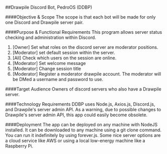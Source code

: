 ##Drawpile Discord Bot, PedroOS (DDBP)

####Objective & Scope
The scope is that each bot will be made for only one Discord and Drawpile server pair. 

####Purpose & Functional Requirements
This program allows server status checking and administration within Discord.
1. [Owner] Set what roles on the discord server are moderator positions.
2. [Moderator] set default session within the server. 
3. [All] Check which users on the session are online.
4. [Moderator] Set welcome message
5. [Moderator] Change session title
6. [Moderator] Register a moderator drawpile account. The moderator will be DMed a username and password to use. 



####Target Audience
Owners of discord servers who also have a Drawpile server.

####Technology Requirements
DDBP uses Node.js, Axios.js, Discord.js, and Drawpile's server admin API. As a warning, due to possible changes to Drawpile's server admin API, this app could easily become obsolete.   

####Deployment
The app can be deployed on any machine with NodeJS installed. It can be downloaded to any machine using a git clone command. You can run it indefinitely by using forever.js. Some nice server options are a cloud service like AWS or using a local low-energy machine like a Raspberry Pi. 